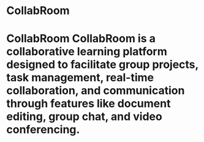 # CollabRoom
# CollabRoom  CollabRoom is a collaborative learning platform designed to facilitate group projects, task management, real-time collaboration, and communication through features like document editing, group chat, and video conferencing.
